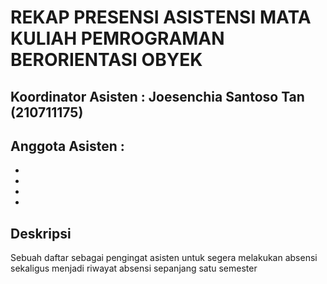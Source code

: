 # REKAP PRESENSI ASISTENSI MATA KULIAH PEMROGRAMAN BERORIENTASI OBYEK

## Koordinator Asisten : Joesenchia Santoso Tan (210711175)

## Anggota Asisten :
- 
- 
- 
- 


## Deskripsi
<p>Sebuah daftar sebagai pengingat asisten untuk segera melakukan absensi sekaligus menjadi riwayat absensi sepanjang satu semester</p>